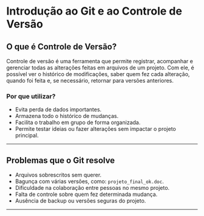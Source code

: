 # Introdução ao Git e ao Controle de Versão

## O que é Controle de Versão?

Controle de versão é uma ferramenta que permite registrar, acompanhar e gerenciar todas as alterações feitas em arquivos de um projeto. Com ele, é possível ver o histórico de modificações, saber quem fez cada alteração, quando foi feita e, se necessário, retornar para versões anteriores.

### Por que utilizar?
- Evita perda de dados importantes.
- Armazena todo o histórico de mudanças.
- Facilita o trabalho em grupo de forma organizada.
- Permite testar ideias ou fazer alterações sem impactar o projeto principal.

---

## Problemas que o Git resolve

- Arquivos sobrescritos sem querer.
- Bagunça com várias versões, como: `projeto_final_ok.doc`.
- Dificuldade na colaboração entre pessoas no mesmo projeto.
- Falta de controle sobre quem fez determinada mudança.
- Ausência de backup ou versões seguras do projeto.

---
